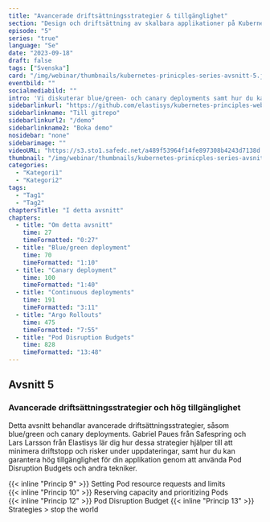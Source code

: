 ```yaml
---
title: "Avancerade driftsättnings­strategier & tillgänglighet"
section: "Design och driftsättning av skalbara applikationer på Kubernetes"
episode: "5"
series: "true"
language: "Se"
date: "2023-09-18"
draft: false
tags: ["Svenska"]
card: "/img/webinar/thumbnails/kubernetes-prinicples-series-avsnitt-5.jpeg"
eventbild: ""
socialmediabild: ""
intro: 'Vi diskuterar blue/green- och canary deployments samt hur du kan garantera hög tillgänglighet genom att använda Pod Disruption Budgets'
sidebarlinkurl: "https://github.com/elastisys/kubernetes-principles-webinar-series"
sidebarlinkname: "Till gitrepo"
sidebarlinkurl2: "/demo"
sidebarlinkname2: "Boka demo"
nosidebar: "none"
sidebarimage: ""
videoURL: "https://s3.sto1.safedc.net/a489f53964f14fe897308b4243d7138d:processedvideos/safespring-elastisys_webcast_episode_5/master.m3u8"
thumbnail: "/img/webinar/thumbnails/kubernetes-prinicples-series-avsnitt-5.jpeg"
categories:
  - "Kategori1"
  - "Kategori2"
tags:
  - "Tag1"
  - "Tag2"
chaptersTitle: "I detta avsnitt"
chapters:
  - title: "Om detta avsnitt"
    time: 27
    timeFormatted: "0:27"
  - title: "Blue/green deployment"
    time: 70
    timeFormatted: "1:10"
  - title: "Canary deployment"
    time: 100
    timeFormatted: "1:40"
  - title: "Continuous deployments"
    time: 191
    timeFormatted: "3:11"
  - title: "Argo Rollouts"
    time: 475
    timeFormatted: "7:55"
  - title: "Pod Disruption Budgets"
    time: 828
    timeFormatted: "13:48"
---
```


## Avsnitt 5
### Avancerade driftsättningsstrategier och hög tillgänglighet
Detta avsnitt behandlar avancerade driftsättningsstrategier, såsom blue/green och canary deployments. Gabriel Paues från Safespring och Lars Larsson från Elastisys lär dig hur dessa strategier hjälper till att minimera driftstopp och risker under uppdateringar, samt hur du kan garantera hög tillgänglighet för din applikation genom att använda Pod Disruption Budgets och andra tekniker.

{{< inline "Princip 9" >}} Setting Pod resource requests and limits  
{{< inline "Princip 10" >}} Reserving capacity and prioritizing Pods  
{{< inline "Princip 12" >}} Pod Disruption Budget
{{< inline "Princip 13" >}} Strategies > stop the world